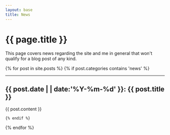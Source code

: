 ```yaml
---
layout: base
title: News
---
```


# {{ page.title }} #

This page covers news regarding the site and me in general that won't qualify
for a blog post of any kind.

{% for post in site.posts %}
    {% if post.categories contains 'news' %}

-------------------

## {{ post.date | | date:'%Y-%m-%d' }}: {{ post.title }}  ##

{{ post.content }}

    {% endif %}
{% endfor %}
